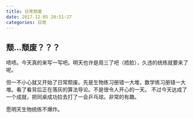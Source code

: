 ```yaml
---
title: 日常颓废
date: 2017-12-05 20:51:27
categories: 日常
---
```


## 颓...颓废？？？
<!-- more -->

啧啧。今天真的来写一写吧。明天也许是周三了吧（捂脸），久违的统练就要来了呢。

但一不小心就又开始了日常颓废。先是生物练习册错一大堆，数学练习册错一大堆。看了看背后正在落灰的算法导论。不是很令人开心的一天。
不过今天达成了一个成就，把同桌成功拉去打了一会乒乓球。非常的有趣。

愿明天生物统练不爆炸。
